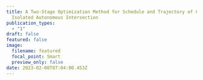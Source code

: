 ```yaml
---
title: A Two-Stage Optimization Method for Schedule and Trajectory of CAVs at an
  Isolated Autonomous Intersection
publication_types:
  - "1"
draft: false
featured: false
image:
  filename: featured
  focal_point: Smart
  preview_only: false
date: 2023-02-08T07:04:00.453Z
---
```

